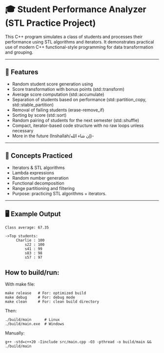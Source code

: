 # 🎓 Student Performance Analyzer (STL Practice Project)

This C++ program simulates a class of students and processes their performance using STL algorithms and iterators.
It demonstrates practical use of modern C++ functional-style programming for data transformation and grouping.

---

## 🧩 Features
- Random student score generation using <random>
- Score transformation with bonus points (std::transform)
- Average score computation (std::accumulate)
- Separation of students based on performance (std::partition_copy, std::stable_partition)
- Removal of failing students (erase-remove_if)
- Sorting by score (std::sort)
- Random pairing of students for the next semester (std::shuffle)
- Compact, iterator-based code structure with no raw loops unless necessary
- More in the future (Inshallah/إن شاء الله)-

---

## 📘 Concepts Practiced
- Iterators & STL algorithms
- Lambda expressions
- Random number generation
- Functional decomposition
- Range partitioning and filtering
- Purpose: practicing STL algorithms + iterators.

---

## 🖥️ Example Output
```
Class average: 67.35

->Top students:
     Charlie : 100
         s22 : 100
         s41 : 99
         s83 : 98
         s57 : 97
```

## How to build/run: 

With make file:

```
make release   # For: optimized build
make debug     # For: debug mode
make clean     # For: clean build directory
```
Then:
```
./build/main      # Linux
./build/main.exe  # Windows
```
Manually:

```
g++ -std=c++20 -Iinclude src/main.cpp -O3 -pthread -o build/main && ./build/main
```
